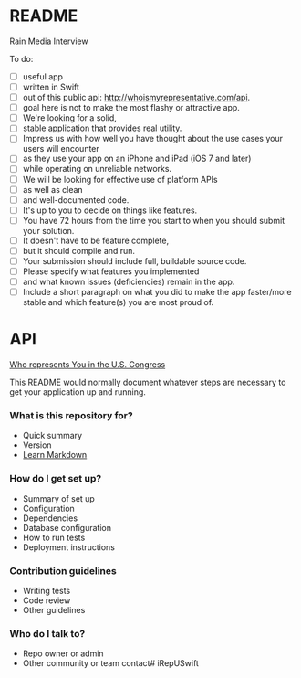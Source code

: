 # README #
Rain Media Interview

To do:

- [ ] useful app
- [ ] written in Swift
- [ ]  out of this public api: http://whoismyrepresentative.com/api.
- [ ] goal here is not to make the most flashy or attractive app.
- [ ] We're looking for a solid, 
- [ ] stable application that provides real utility.
- [ ] Impress us with how well you have thought about the use cases your users will encounter 
- [ ] as they use your app on an iPhone and iPad (iOS 7 and later)
- [ ] while operating on unreliable networks.
- [ ] We will be looking for effective use of platform APIs
- [ ] as well as clean
- [ ] and well-documented code.
- [ ] It's up to you to decide on things like features.
- [ ]  You have 72 hours from the time you start to when you should submit your solution.
- [ ]  It doesn't have to be feature complete,
- [ ]  but it should compile and run. 
- [ ] Your submission should include full, buildable source code. 
- [ ] Please specify what features you implemented 
- [ ] and what known issues (deficiencies) remain in the app.
- [ ] Include a short paragraph on what you did to make the app faster/more stable and which feature(s) you are most proud of. 

# API #
[Who represents You in the U.S. Congress](http://whoismyrepresentative.com)


This README would normally document whatever steps are necessary to get your application up and running.

### What is this repository for? ###

* Quick summary
* Version
* [Learn Markdown](https://bitbucket.org/tutorials/markdowndemo)

### How do I get set up? ###

* Summary of set up
* Configuration
* Dependencies
* Database configuration
* How to run tests
* Deployment instructions

### Contribution guidelines ###

* Writing tests
* Code review
* Other guidelines

### Who do I talk to? ###

* Repo owner or admin
* Other community or team contact# iRepUSwift

